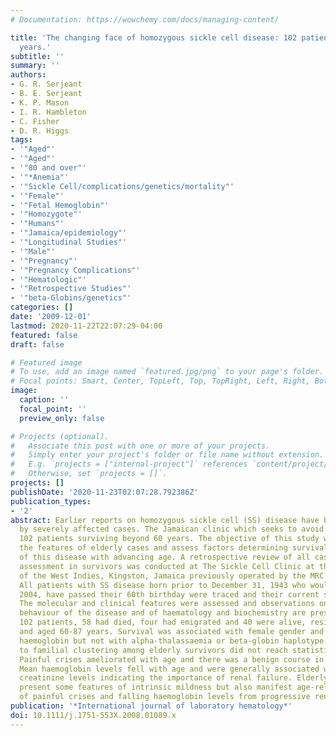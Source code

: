 ```yaml
---
# Documentation: https://wowchemy.com/docs/managing-content/

title: 'The changing face of homozygous sickle cell disease: 102 patients over 60
  years.'
subtitle: ''
summary: ''
authors:
- G. R. Serjeant
- B. E. Serjeant
- K. P. Mason
- I. R. Hambleton
- C. Fisher
- D. R. Higgs
tags:
- '"Aged"'
- '"Aged"'
- '"80 and over"'
- '"*Anemia"'
- '"Sickle Cell/complications/genetics/mortality"'
- '"Female"'
- '"Fetal Hemoglobin"'
- '"Homozygote"'
- '"Humans"'
- '"Jamaica/epidemiology"'
- '"Longitudinal Studies"'
- '"Male"'
- '"Pregnancy"'
- '"Pregnancy Complications"'
- '"Hematologic"'
- '"Retrospective Studies"'
- '"beta-Globins/genetics"'
categories: []
date: '2009-12-01'
lastmod: 2020-11-22T22:07:29-04:00
featured: false
draft: false

# Featured image
# To use, add an image named `featured.jpg/png` to your page's folder.
# Focal points: Smart, Center, TopLeft, Top, TopRight, Left, Right, BottomLeft, Bottom, BottomRight.
image:
  caption: ''
  focal_point: ''
  preview_only: false

# Projects (optional).
#   Associate this post with one or more of your projects.
#   Simply enter your project's folder or file name without extension.
#   E.g. `projects = ["internal-project"]` references `content/project/deep-learning/index.md`.
#   Otherwise, set `projects = []`.
projects: []
publishDate: '2020-11-23T02:07:28.792386Z'
publication_types:
- '2'
abstract: Earlier reports on homozygous sickle cell (SS) disease have been biased
  by severely affected cases. The Jamaican clinic which seeks to avoid such bias has
  102 patients surviving beyond 60 years. The objective of this study was to examine
  the features of elderly cases and assess factors determining survival and the behaviour
  of this disease with advancing age. A retrospective review of all cases and prospective
  assessment in survivors was conducted at The Sickle Cell Clinic at the University
  of the West Indies, Kingston, Jamaica previously operated by the MRC Laboratories.
  All patients with SS disease born prior to December 31, 1943 who would, by January
  2004, have passed their 60th birthday were traced and their current status ascertained.
  The molecular and clinical features were assessed and observations on the clinical
  behaviour of the disease and of haematology and biochemistry are presented. Of the
  102 patients, 58 had died, four had emigrated and 40 were alive, resident in Jamaica
  and aged 60-87 years. Survival was associated with female gender and higher foetal
  haemoglobin but not with alpha-thalassaemia or beta-globin haplotype. A tendency
  to familial clustering among elderly survivors did not reach statistical significance.
  Painful crises ameliorated with age and there was a benign course in pregnancy.
  Mean haemoglobin levels fell with age and were generally associated with rising
  creatinine levels indicating the importance of renal failure. Elderly survivors
  present some features of intrinsic mildness but also manifest age-related amelioration
  of painful crises and falling haemoglobin levels from progressive renal damage.
publication: '*International journal of laboratory hematology*'
doi: 10.1111/j.1751-553X.2008.01089.x
---
```

